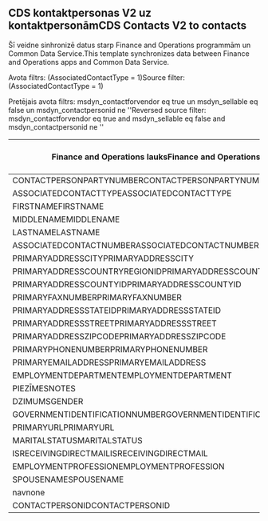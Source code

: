 ## <a name="cds-contacts-v2-to-contacts"></a><span data-ttu-id="5ef4e-101">CDS kontaktpersonas V2 uz kontaktpersonām</span><span class="sxs-lookup"><span data-stu-id="5ef4e-101">CDS Contacts V2 to contacts</span></span>

<span data-ttu-id="5ef4e-102">Šī veidne sinhronizē datus starp Finance and Operations programmām un Common Data Service.</span><span class="sxs-lookup"><span data-stu-id="5ef4e-102">This template synchronizes data between Finance and Operations apps and Common Data Service.</span></span>

<span data-ttu-id="5ef4e-103">Avota filtrs: (AssociatedContactType = 1)</span><span class="sxs-lookup"><span data-stu-id="5ef4e-103">Source filter: (AssociatedContactType = 1)</span></span>

<span data-ttu-id="5ef4e-104">Pretējais avota filtrs: msdyn_contactforvendor eq true un msdyn_sellable eq false un msdyn_contactpersonid ne ''</span><span class="sxs-lookup"><span data-stu-id="5ef4e-104">Reversed source filter: msdyn_contactforvendor eq true and msdyn_sellable eq false and msdyn_contactpersonid ne ''</span></span>

<span data-ttu-id="5ef4e-105">Finance and Operations lauks</span><span class="sxs-lookup"><span data-stu-id="5ef4e-105">Finance and Operations field</span></span> | <span data-ttu-id="5ef4e-106">Kartes veids</span><span class="sxs-lookup"><span data-stu-id="5ef4e-106">Map type</span></span> | <span data-ttu-id="5ef4e-107">Cits Dynamics 365 lauks</span><span class="sxs-lookup"><span data-stu-id="5ef4e-107">Other Dynamics 365 field</span></span> | <span data-ttu-id="5ef4e-108">Noklusējuma vērtība</span><span class="sxs-lookup"><span data-stu-id="5ef4e-108">Default value</span></span>
---|---|---|---
<span data-ttu-id="5ef4e-109">CONTACTPERSONPARTYNUMBER</span><span class="sxs-lookup"><span data-stu-id="5ef4e-109">CONTACTPERSONPARTYNUMBER</span></span> | = | <span data-ttu-id="5ef4e-110">msdyn_partynumber</span><span class="sxs-lookup"><span data-stu-id="5ef4e-110">msdyn_partynumber</span></span> | 
<span data-ttu-id="5ef4e-111">ASSOCIATEDCONTACTTYPE</span><span class="sxs-lookup"><span data-stu-id="5ef4e-111">ASSOCIATEDCONTACTTYPE</span></span> | << | <span data-ttu-id="5ef4e-112">nav</span><span class="sxs-lookup"><span data-stu-id="5ef4e-112">none</span></span> | <span data-ttu-id="5ef4e-113">Kreditors</span><span class="sxs-lookup"><span data-stu-id="5ef4e-113">Vendor</span></span>
<span data-ttu-id="5ef4e-114">FIRSTNAME</span><span class="sxs-lookup"><span data-stu-id="5ef4e-114">FIRSTNAME</span></span> | = | <span data-ttu-id="5ef4e-115">firstname</span><span class="sxs-lookup"><span data-stu-id="5ef4e-115">firstname</span></span> | 
<span data-ttu-id="5ef4e-116">MIDDLENAME</span><span class="sxs-lookup"><span data-stu-id="5ef4e-116">MIDDLENAME</span></span> | = | <span data-ttu-id="5ef4e-117">middlename</span><span class="sxs-lookup"><span data-stu-id="5ef4e-117">middlename</span></span> | 
<span data-ttu-id="5ef4e-118">LASTNAME</span><span class="sxs-lookup"><span data-stu-id="5ef4e-118">LASTNAME</span></span> | = | <span data-ttu-id="5ef4e-119">lastname</span><span class="sxs-lookup"><span data-stu-id="5ef4e-119">lastname</span></span> | 
<span data-ttu-id="5ef4e-120">ASSOCIATEDCONTACTNUMBER</span><span class="sxs-lookup"><span data-stu-id="5ef4e-120">ASSOCIATEDCONTACTNUMBER</span></span> | = | <span data-ttu-id="5ef4e-121">msdyn_vendorcontactid.msdyn_vendoraccountnumber</span><span class="sxs-lookup"><span data-stu-id="5ef4e-121">msdyn_vendorcontactid.msdyn_vendoraccountnumber</span></span> | 
<span data-ttu-id="5ef4e-122">PRIMARYADDRESSCITY</span><span class="sxs-lookup"><span data-stu-id="5ef4e-122">PRIMARYADDRESSCITY</span></span> | = | <span data-ttu-id="5ef4e-123">address1_city</span><span class="sxs-lookup"><span data-stu-id="5ef4e-123">address1_city</span></span> | 
<span data-ttu-id="5ef4e-124">PRIMARYADDRESSCOUNTRYREGIONID</span><span class="sxs-lookup"><span data-stu-id="5ef4e-124">PRIMARYADDRESSCOUNTRYREGIONID</span></span> | = | <span data-ttu-id="5ef4e-125">address1_country</span><span class="sxs-lookup"><span data-stu-id="5ef4e-125">address1_country</span></span> | 
<span data-ttu-id="5ef4e-126">PRIMARYADDRESSCOUNTYID</span><span class="sxs-lookup"><span data-stu-id="5ef4e-126">PRIMARYADDRESSCOUNTYID</span></span> | = | <span data-ttu-id="5ef4e-127">address1_county</span><span class="sxs-lookup"><span data-stu-id="5ef4e-127">address1_county</span></span> | 
<span data-ttu-id="5ef4e-128">PRIMARYFAXNUMBER</span><span class="sxs-lookup"><span data-stu-id="5ef4e-128">PRIMARYFAXNUMBER</span></span> | = | <span data-ttu-id="5ef4e-129">fakss</span><span class="sxs-lookup"><span data-stu-id="5ef4e-129">fax</span></span> | 
<span data-ttu-id="5ef4e-130">PRIMARYADDRESSSTATEID</span><span class="sxs-lookup"><span data-stu-id="5ef4e-130">PRIMARYADDRESSSTATEID</span></span> | = | <span data-ttu-id="5ef4e-131">address1_stateorprovince</span><span class="sxs-lookup"><span data-stu-id="5ef4e-131">address1_stateorprovince</span></span> | 
<span data-ttu-id="5ef4e-132">PRIMARYADDRESSSTREET</span><span class="sxs-lookup"><span data-stu-id="5ef4e-132">PRIMARYADDRESSSTREET</span></span> | = | <span data-ttu-id="5ef4e-133">address1_line1</span><span class="sxs-lookup"><span data-stu-id="5ef4e-133">address1_line1</span></span> | 
<span data-ttu-id="5ef4e-134">PRIMARYADDRESSZIPCODE</span><span class="sxs-lookup"><span data-stu-id="5ef4e-134">PRIMARYADDRESSZIPCODE</span></span> | = | <span data-ttu-id="5ef4e-135">address1_postalcode</span><span class="sxs-lookup"><span data-stu-id="5ef4e-135">address1_postalcode</span></span> | 
<span data-ttu-id="5ef4e-136">PRIMARYPHONENUMBER</span><span class="sxs-lookup"><span data-stu-id="5ef4e-136">PRIMARYPHONENUMBER</span></span> | = | <span data-ttu-id="5ef4e-137">telephone1</span><span class="sxs-lookup"><span data-stu-id="5ef4e-137">telephone1</span></span> | 
<span data-ttu-id="5ef4e-138">PRIMARYEMAILADDRESS</span><span class="sxs-lookup"><span data-stu-id="5ef4e-138">PRIMARYEMAILADDRESS</span></span> | = | <span data-ttu-id="5ef4e-139">emailaddress1</span><span class="sxs-lookup"><span data-stu-id="5ef4e-139">emailaddress1</span></span> | 
<span data-ttu-id="5ef4e-140">EMPLOYMENTDEPARTMENT</span><span class="sxs-lookup"><span data-stu-id="5ef4e-140">EMPLOYMENTDEPARTMENT</span></span> | = | <span data-ttu-id="5ef4e-141">nodaļa</span><span class="sxs-lookup"><span data-stu-id="5ef4e-141">department</span></span> | 
<span data-ttu-id="5ef4e-142">PIEZĪMES</span><span class="sxs-lookup"><span data-stu-id="5ef4e-142">NOTES</span></span> | = | <span data-ttu-id="5ef4e-143">apraksts</span><span class="sxs-lookup"><span data-stu-id="5ef4e-143">description</span></span> | 
<span data-ttu-id="5ef4e-144">DZIMUMS</span><span class="sxs-lookup"><span data-stu-id="5ef4e-144">GENDER</span></span> | >< | <span data-ttu-id="5ef4e-145">gendercode</span><span class="sxs-lookup"><span data-stu-id="5ef4e-145">gendercode</span></span> | 
<span data-ttu-id="5ef4e-146">GOVERNMENTIDENTIFICATIONNUMBER</span><span class="sxs-lookup"><span data-stu-id="5ef4e-146">GOVERNMENTIDENTIFICATIONNUMBER</span></span> | = | <span data-ttu-id="5ef4e-147">governmentid</span><span class="sxs-lookup"><span data-stu-id="5ef4e-147">governmentid</span></span> | 
<span data-ttu-id="5ef4e-148">PRIMARYURL</span><span class="sxs-lookup"><span data-stu-id="5ef4e-148">PRIMARYURL</span></span> | = | <span data-ttu-id="5ef4e-149">websiteurl</span><span class="sxs-lookup"><span data-stu-id="5ef4e-149">websiteurl</span></span> | 
<span data-ttu-id="5ef4e-150">MARITALSTATUS</span><span class="sxs-lookup"><span data-stu-id="5ef4e-150">MARITALSTATUS</span></span> | >< | <span data-ttu-id="5ef4e-151">familystatuscode</span><span class="sxs-lookup"><span data-stu-id="5ef4e-151">familystatuscode</span></span> | 
<span data-ttu-id="5ef4e-152">ISRECEIVINGDIRECTMAIL</span><span class="sxs-lookup"><span data-stu-id="5ef4e-152">ISRECEIVINGDIRECTMAIL</span></span> | >< | <span data-ttu-id="5ef4e-153">donotemail</span><span class="sxs-lookup"><span data-stu-id="5ef4e-153">donotemail</span></span> | 
<span data-ttu-id="5ef4e-154">EMPLOYMENTPROFESSION</span><span class="sxs-lookup"><span data-stu-id="5ef4e-154">EMPLOYMENTPROFESSION</span></span> | = | <span data-ttu-id="5ef4e-155">jobtitle</span><span class="sxs-lookup"><span data-stu-id="5ef4e-155">jobtitle</span></span> | 
<span data-ttu-id="5ef4e-156">SPOUSENAME</span><span class="sxs-lookup"><span data-stu-id="5ef4e-156">SPOUSENAME</span></span> | = | <span data-ttu-id="5ef4e-157">spousesname</span><span class="sxs-lookup"><span data-stu-id="5ef4e-157">spousesname</span></span> | 
<span data-ttu-id="5ef4e-158">nav</span><span class="sxs-lookup"><span data-stu-id="5ef4e-158">none</span></span> | >> | <span data-ttu-id="5ef4e-159">msdyn_contactforvendor</span><span class="sxs-lookup"><span data-stu-id="5ef4e-159">msdyn_contactforvendor</span></span> | <span data-ttu-id="5ef4e-160">Patiess</span><span class="sxs-lookup"><span data-stu-id="5ef4e-160">True</span></span>
<span data-ttu-id="5ef4e-161">CONTACTPERSONID</span><span class="sxs-lookup"><span data-stu-id="5ef4e-161">CONTACTPERSONID</span></span> | = | <span data-ttu-id="5ef4e-162">msdyn_contactpersonid</span><span class="sxs-lookup"><span data-stu-id="5ef4e-162">msdyn_contactpersonid</span></span> | 
